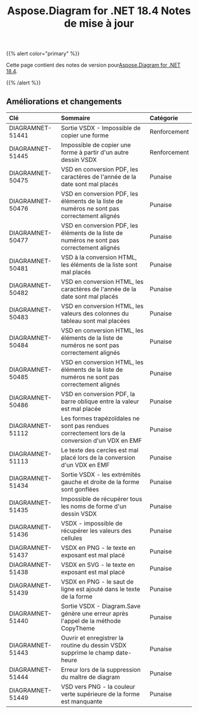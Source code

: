 ﻿---
title: Aspose.Diagram for .NET 18.4 Notes de mise à jour
type: docs
weight: 90
url: /fr/net/aspose-diagram-for-net-18-4-release-notes/
---
{{% alert color="primary" %}} 

 Cette page contient des notes de version pour[Aspose.Diagram for .NET 18.4](https://www.nuget.org/packages/Aspose.Diagram/18.4.0).

{{% /alert %}} 
## **Améliorations et changements**

|**Clé**|**Sommaire**|**Catégorie**|
|:- |:- |:- |
|DIAGRAMNET-51441|Sortie VSDX - Impossible de copier une forme|Renforcement|
|DIAGRAMNET-51445|Impossible de copier une forme à partir d'un autre dessin VSDX|Renforcement|
|DIAGRAMNET-50475|VSD en conversion PDF, les caractères de l'année de la date sont mal placés|Punaise|
|DIAGRAMNET-50476|VSD en conversion PDF, les éléments de la liste de numéros ne sont pas correctement alignés|Punaise|
|DIAGRAMNET-50477|VSD en conversion PDF, les éléments de la liste de numéros ne sont pas correctement alignés|Punaise|
|DIAGRAMNET-50481|VSD à la conversion HTML, les éléments de la liste sont mal placés|Punaise|
|DIAGRAMNET-50482|VSD en conversion HTML, les caractères de l'année de la date sont mal placés|Punaise|
|DIAGRAMNET-50483|VSD en conversion HTML, les valeurs des colonnes du tableau sont mal placées|Punaise|
|DIAGRAMNET-50484|VSD en conversion HTML, les éléments de la liste de numéros ne sont pas correctement alignés|Punaise|
|DIAGRAMNET-50485|VSD en conversion HTML, les éléments de la liste de numéros ne sont pas correctement alignés|Punaise|
|DIAGRAMNET-50486|VSD en conversion PDF, la barre oblique entre la valeur est mal placée|Punaise|
|DIAGRAMNET-51112|Les formes trapézoïdales ne sont pas rendues correctement lors de la conversion d'un VDX en EMF|Punaise|
|DIAGRAMNET-51113|Le texte des cercles est mal placé lors de la conversion d'un VDX en EMF|Punaise|
|DIAGRAMNET-51434|Sortie VSDX - les extrémités gauche et droite de la forme sont gonflées|Punaise|
|DIAGRAMNET-51435|Impossible de récupérer tous les noms de forme d'un dessin VSDX|Punaise|
|DIAGRAMNET-51436|VSDX - impossible de récupérer les valeurs des cellules|Punaise|
|DIAGRAMNET-51437|VSDX en PNG - le texte en exposant est mal placé|Punaise|
|DIAGRAMNET-51438|VSDX en SVG - le texte en exposant est mal placé|Punaise|
|DIAGRAMNET-51439|VSDX en PNG - le saut de ligne est ajouté dans le texte de la forme|Punaise|
|DIAGRAMNET-51440|Sortie VSDX - Diagram.Save génère une erreur après l'appel de la méthode CopyTheme|Punaise|
|DIAGRAMNET-51443|Ouvrir et enregistrer la routine du dessin VSDX supprime le champ date-heure|Punaise|
|DIAGRAMNET-51444|Erreur lors de la suppression du maître de diagram|Punaise|
|DIAGRAMNET-51449|VSD vers PNG - la couleur verte supérieure de la forme est manquante|Punaise|

